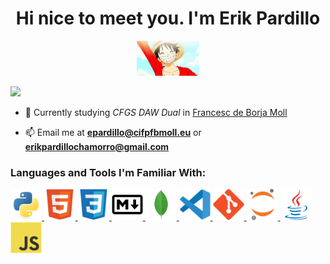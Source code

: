 <h1 align=center>Hi nice to meet you. I'm Erik Pardillo</h1>

<p align=center><img src="saludo.gif" width=100 /></p>

<img src="https://www.codewars.com/users/ErikPC/badges/small">

* :microscope: Currently studying *CFGS DAW Dual* in [Francesc de Borja Moll](https://www.cifpfbmoll.eu)

* :mailbox: Email me at **epardillo@cifpfbmoll.eu** or **erikpardillochamorro@gmail.com**

### Languages and Tools I'm Familiar With:

<p align left>
    <a href="https://www.python.org" targer="blank">
		<img src="https://raw.githubusercontent.com/devicons/devicon/master/icons/python/python-original.svg" width=50/>
	</a>
    <a href="https://html.spec.whatwg.org/multipage/" targer="blank">
		<img src="https://raw.githubusercontent.com/devicons/devicon/master/icons/html5/html5-original.svg" width=50/>
	</a>
	<a href="https://www.w3.org/Style/CSS/" targer="blank">
		<img src="https://raw.githubusercontent.com/devicons/devicon/master/icons/css3/css3-original.svg" width=50/>
    <a href="https://www.daringfireball.net/projects/markdown/" targer="blank">
		<img src="https://raw.githubusercontent.com/devicons/devicon/master/icons/markdown/markdown-original.svg" width=50/>
	</a>
    <a href="https://www.mongodb.com" targer="blank">
		<img src="https://raw.githubusercontent.com/devicons/devicon/master/icons/mongodb/mongodb-original.svg" width=50/>
	</a>
    <a href="https://code.visualstudio.com" targer="blank">
		<img src="https://raw.githubusercontent.com/devicons/devicon/master/icons/vscode/vscode-original.svg" width=50/>
	</a>
    <a href="https://www.git-scm.com" targer="blank">
		<img src="https://raw.githubusercontent.com/devicons/devicon/master/icons/git/git-original.svg" width=50/>
	</a>
    <a href="https://www.jupyter.org" targer="blank">
		<img src="https://raw.githubusercontent.com/devicons/devicon/master/icons/jupyter/jupyter-original.svg" width=50/>
	</a>
    <a href="https://www.java.com" targer="blank">
		<img src="https://raw.githubusercontent.com/devicons/devicon/master/icons/java/java-original.svg" width=50/>
	</a>
    <a href="https://www.javascript.com/" targer="blank">
		<img src="https://raw.githubusercontent.com/devicons/devicon/master/icons/javascript/javascript-original.svg" width=50/>
	</a>

    
